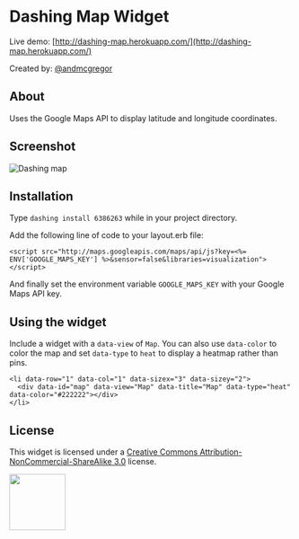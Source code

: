 # Dashing Map Widget

Live demo: [http://dashing-map.herokuapp.com/](http://dashing-map.herokuapp.com/)

Created by: [@andmcgregor](http://www.twitter.com/andmcgregor)

## About

Uses the Google Maps API to display latitude and longitude coordinates.

## Screenshot

![Dashing map](https://s3-us-west-2.amazonaws.com/vineline/dashing_map.png)

## Installation

Type `dashing install 6386263` while in your project directory.

Add the following line of code to your layout.erb file:

    <script src="http://maps.googleapis.com/maps/api/js?key=<%= ENV['GOOGLE_MAPS_KEY'] %>&sensor=false&libraries=visualization"></script>

And finally set the environment variable `GOOGLE_MAPS_KEY` with your Google Maps API key.

## Using the widget

Include a widget with a `data-view` of `Map`. You can also use `data-color` to color the map and set `data-type` to `heat` to display a heatmap rather than pins. 

    <li data-row="1" data-col="1" data-sizex="3" data-sizey="2">
      <div data-id="map" data-view="Map" data-title="Map" data-type="heat" data-color="#222222"></div>
    </li>

## License

This widget is licensed under a [Creative Commons Attribution-NonCommercial-ShareAlike 3.0](http://creativecommons.org/licenses/by-nc-sa/3.0/) license.

<img src="http://mirrors.creativecommons.org/presskit/buttons/88x31/png/by-nc-sa.png" width="100">
